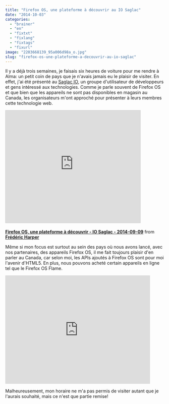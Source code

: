 ```yaml
---
title: "Firefox OS, une plateforme à découvrir au IO Saglac"
date: "2014-10-03"
categories: 
  - "brainer"
  - "en"
  - "fixtxt"
  - "fixlang"
  - "fixtags"
  - "fixurl"
image: "2203668139_95a006d98a_o.jpg"
slug: "firefox-os-une-plateforme-a-decouvrir-au-io-saglac"
---
```


Il y a déjà trois semaines, je faisais six heures de voiture pour me rendre à Alma: un petit coin de pays que je n'avais jamais eu le plaisir de visiter. En effet, j'ai été présenté au [Saglac IO](https://saglac.io/ "Site Web de Saglac IO"), un groupe d'utilisateur de développeurs et gens intéressé aux technologies. Comme je parle souvent de Firefox OS et que bien que les appareils ne sont pas disponibles en magasin au Canada, les organisateurs m'ont approché pour présenter à leurs membres cette technologie web.

<iframe style="border: 1px solid #CCC; border-width: 1px; margin-bottom: 5px; max-width: 100%;" src="https://www.slideshare.net/slideshow/embed_code/key/eGFyMxdu0CiCTs" width="427" height="356" frameborder="0" marginwidth="0" marginheight="0" scrolling="no" allowfullscreen="allowfullscreen"></iframe>

**[Firefox OS, une plateforme à découvrir - IO Saglac - 2014-09-09](https://www.slideshare.net/fredericharper/firefox-os-une-plateforme-a-decouvrir-io-saglac-20140909 "Firefox OS, une plateforme à découvrir - IO Saglac - 2014-09-09")** from **[Frédéric Harper](https://www.slideshare.net/fredericharper)**

Même si mon focus est surtout au sein des pays où nous avons lancé, avec nos partenaires, des appareils Firefox OS, il me fait toujours plaisir d'en parler au Canada, car selon moi, les APIs ajoutés à Firefox OS sont pour moi l'avenir d'HTML5. En plus, nous pouvons acheté certain appareils en ligne tel que le Firefox OS Flame.

<iframe src="https://www.youtube.com/embed/NDQ_j8wYCRQ?feature=oembed" width="459" height="344" frameborder="0" allowfullscreen="allowfullscreen"></iframe>

Malheureusement, mon horaire ne m'a pas permis de visiter autant que je l'aurais souhaité, mais ce n'est que partie remise!

